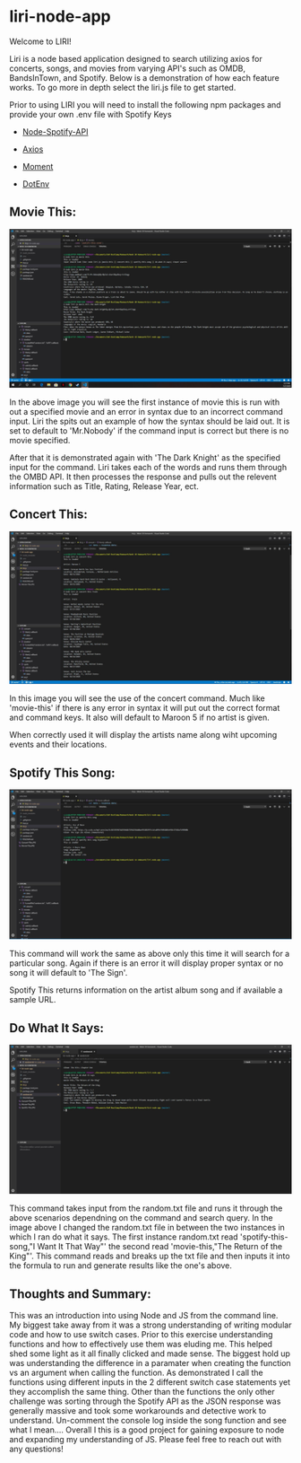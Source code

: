 # liri-node-app

Welcome to LIRI!

Liri is a node based application designed to search utilizing axios for concerts, songs, and movies from varying API's such as OMDB, BandsInTown, and Spotify. Below is a demonstration of how each feature works. To go more in depth select the liri.js file to get started.

Prior to using LIRI you will need to install the following npm packages and provide your own .env file with Spotify Keys

   * [Node-Spotify-API](https://www.npmjs.com/package/node-spotify-api)

   * [Axios](https://www.npmjs.com/package/axios)

   * [Moment](https://www.npmjs.com/package/moment)

   * [DotEnv](https://www.npmjs.com/package/dotenv)

## Movie This:

![Movie This](/images/Movie-This.JPG)

In the above image you will see the first instance of movie this is run with out a specified movie and an error in syntax due to an incorrect command input. Liri the spits out an example of how the syntax should be laid out. It is set to default to 'Mr.Nobody' if the command input is correct but there is no movie specified.

After that it is demonstrated again with 'The Dark Knight' as the specified input for the command. Liri takes each of the words and runs them through the OMBD API. It then processes the response and pulls out the relevent information such as Title, Rating, Release Year, ect.

## Concert This:

![Concert This](/images/Concert-This.JPG)

In this image you will see the use of the concert command. Much like 'movie-this' if there is any error in syntax it will put out the correct format and command keys. It also will default to Maroon 5 if no artist is given.

When correctly used it will display the artists name along wiht upcoming events and their locations.

## Spotify This Song:

![Spotify This Song](/images/Spotify-This.JPG)

This command will work the same as above only this time it will search for a particular song. Again if there is an error it will display proper syntax or no song it will default to 'The Sign'.

Spotify This returns information on the artist album song and if available a sample URL.

## Do What It Says:

![Do What](/images/Do-What-It-Says.JPG)

This command takes input from the random.txt file and runs it through the above scenarios dependning on the command and search query. In the image above I changed the random.txt file in between the two instances in which I ran do what it says. The first instance random.txt read 'spotify-this-song,"I Want It That Way"' the second read 'movie-this,"The Return of the King"'. This command reads and breaks up the txt file and then inputs it into the formula to run and generate results like the one's above.

## Thoughts and Summary:

This was an introduction into using Node and JS from the command line. My biggest take away from it was a strong understanding of writing modular code and how to use switch cases. Prior to this exercise understanding functions and how to effectively use them was eluding me. This helped shed some light as it all finally clicked and made sense. The biggest hold up was understanding the difference in a paramater when creating the function vs an argument when calling the function. As demonstrated I call the functions using different inputs in the 2 different switch case statements yet they accomplish the same thing. Other than the functions the only other challenge was sorting through the Spotify API as the JSON response was generally massive and took some workarounds and detective work to understand. Un-comment the console log inside the song function and see what I mean.... Overall I this is a good project for gaining exposure to node and expanding my understanding of JS. Please feel free to reach out with any questions!